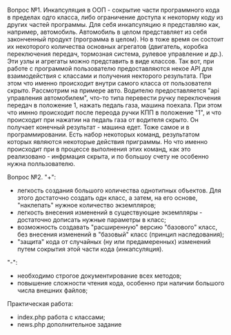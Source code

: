 Вопрос №1.
Инкапсуляция в ООП - сокрытие части программного кода в пределах одго класса, либо ограничение доступа к некоторму коду из других частей программы.
Для себя инкапсуляцию я представляю как, например, автомобиль. Автомобиль в целом представляет из себя законченный продукт (программа в целом). Но в тоже время он состоит их некоторого количества основных агрегатов (двигатель, коробка переключения передач, тормозная система, рулевое управление и др.). Эти узлы и агрегаты можно представить в виде классов. Так вот, при работе с программой пользователю предоставляются некое API для взаимодействия с классами и получения некторого результата. При этом что именно происходит внутри самого класса от пользователя скрыто. Рассмотрим на примере авто. Водителю предоставляется "api управления автомобилем", что-то типа перевести ручку переключения передач в положение 1, нажать педаль газа, машина поехала. При этом что имнно происходит после переода ручки КПП в положение "1", и что происходит при нажатии на педаль газа от водителя скрыто. Он получает конечный результат - машина едет. Тоже самое и в программировании. Есть набор некоторых команд, результатом которых являются некоторые действия приграммы. Но что именно происходит при в процессе выполнения этих команд, как это реализовано - инфрмация скрыта, и по большоу счету не особенно нужна полльзователю.

Вопрос №2.
"+":
- легкость создания большого количества однотипных объектов. Для этого достаточно создать одн класс, а затем, на его основе, "наклепать" нужное количество экземпляров;
- легкость внесения изменений в существующие экземпляры - достаточно дописать нужные параметры в класс;
- возможность создавать "расширенную" версию "базового" класс, без внесения изменений в "базовый" класс (принцип наследования);
- "защита" кода от случайных (ну или предамеренных) изменений путем сокрытия этой части кода (инкапсуляция).

"-":
- необходимо строгое документирование всех методов;
- повышение сложности чтения кода, особенно при наличии большого числа внешних файлов;



Практическая работа: 
- index.php работа с классами;
- news.php дополнительное задание
